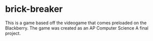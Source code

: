 # brick-breaker

This is a game based off the videogame that comes preloaded on the Blackberry. The game was created as an AP Computer Science A final project.
